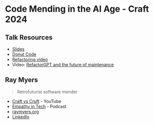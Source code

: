 # Code Mending in the AI Age - Craft 2024

## Talk Resources
* [Slides](./Slides/Code_Mending_in_the_AI_Age_Craft_2024.pptx)
* [Donut Code](https://github.com/craftvscruft/refactoring-ioccc-2006-sloane)
* [Refactoring video](https://youtu.be/IznA7VZDiJc)
* Video: [RefactorGPT and the future of maintenance](https://www.youtube.com/watch?v=pc05to-uKzI)

## Ray Myers<!-- include: ray.md -->

> Retrofuturist software mender

* [Craft vs Cruft](https://www.youtube.com/@craftvscruft8060) - YouTube
* [Empathy in Tech](https://www.empathyintech.com/) - Podcast
* [raymyers.org](https://raymyers.org)
* [LinkedIn](https://www.linkedin.com/in/cadrlife)

<!-- endInclude -->

